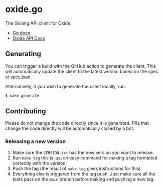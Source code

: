 # oxide.go

The Golang API client for Oxide.

- [Go docs](https://pkg.go.dev/github.com/oxidecomputer/oxide.go)
- [Oxide API Docs](https://docs.oxide.computer/api?lang=go)

## Generating

You can trigger a build with the GitHub action to generate the client. This will
automatically update the client to the latest version based on the spec
at [spec.json](spec.json).

Alternatively, if you wish to generate the client locally, run:

```bash
$ make generate
```

## Contributing

Please do not change the code directly since it is generated. PRs that change
the code directly will be automatically closed by a bot.

### Releasing a new version

1. Make sure the `VERSION.txt` has the new version you want to release.
2. Run `make tag` this is just an easy command for making a tag formatted
   correctly with the version.
3. Push the tag (the result of `make tag` gives instructions for this)
4. Everything else is triggered from the tag push. Just make sure all the tests
   pass on the `main` branch before making and pushing a new tag.
